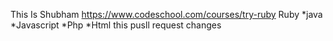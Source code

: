 This Is Shubham
https://www.codeschool.com/courses/try-ruby
Ruby
*java
*Javascript 
*Php
*Html
this pusll request changes
